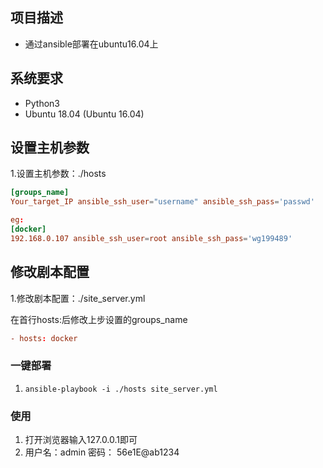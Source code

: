 ## 项目描述

- 通过ansible部署在ubuntu16.04上

## 系统要求

- Python3
- Ubuntu 18.04 (Ubuntu 16.04)

## 设置主机参数

1.设置主机参数：./hosts

```conf
[groups_name]
Your_target_IP ansible_ssh_user="username" ansible_ssh_pass='passwd'

eg:
[docker]
192.168.0.107 ansible_ssh_user=root ansible_ssh_pass='wg199489'
```

## 修改剧本配置

1.修改剧本配置：./site_server.yml

在首行hosts:后修改上步设置的groups_name

```conf
- hosts: docker
```

### 一键部署

1. `ansible-playbook -i ./hosts site_server.yml`

### 使用

1. 打开浏览器输入127.0.0.1即可
2. 用户名：admin    密码： 56e1E@ab1234